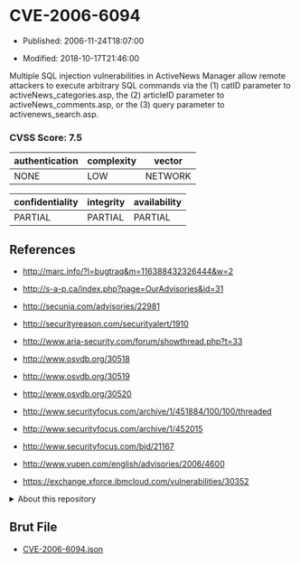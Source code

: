 # CVE-2006-6094

- Published: 2006-11-24T18:07:00

- Modified: 2018-10-17T21:46:00

Multiple SQL injection vulnerabilities in ActiveNews Manager allow remote attackers to execute arbitrary SQL commands via the (1) catID parameter to activeNews_categories.asp, the (2) articleID parameter to activeNews_comments.asp, or the (3) query parameter to activenews_search.asp.

### CVSS Score: **7.5**

| authentication | complexity | vector |
| --- | --- | --- |
| NONE | LOW | NETWORK |

| confidentiality | integrity | availability |
| --- | --- | --- |
| PARTIAL | PARTIAL | PARTIAL |

## References

* http://marc.info/?l=bugtraq&m=116388432326444&w=2

* http://s-a-p.ca/index.php?page=OurAdvisories&id=31

* http://secunia.com/advisories/22981

* http://securityreason.com/securityalert/1910

* http://www.aria-security.com/forum/showthread.php?t=33

* http://www.osvdb.org/30518

* http://www.osvdb.org/30519

* http://www.osvdb.org/30520

* http://www.securityfocus.com/archive/1/451884/100/100/threaded

* http://www.securityfocus.com/archive/1/452015

* http://www.securityfocus.com/bid/21167

* http://www.vupen.com/english/advisories/2006/4600

* https://exchange.xforce.ibmcloud.com/vulnerabilities/30352

<details>
<summary>About this repository</summary> 

  This repository is part of the project [Live Hack CVE](https://github.com/Live-Hack-CVE). Main website can be found [www.live-hack.org](https://www.live-hack.org) 
  
  Made by [Sn0wAlice](https://github.com/Sn0wAlice) for the people that care about security and need to have a feed of the latest CVEs. Hope you enjoy it, don't forget to star the repo and follow me on [Twitter](https://twitter.com/Sn0wAlice) and [Github](https://github.com/Sn0wAlice). And that is my [personnal website](https://www.alice-snow.me/)

  - [Home Page](https://github.com/Live-Hack-CVE)
  - [Framework](https://github.com/Live-Hack-CVE/cve-framework)
  - [CVE database](https://github.com/Live-Hack-CVE/full_database)
  - [Changelog](https://github.com/Live-Hack-CVE/Changelog)
</details>

## Brut File

* [CVE-2006-6094.json](https://raw.githubusercontent.com/Live-Hack-CVE/full_database/main/cves/2006/CVE-2006-6094.json)

